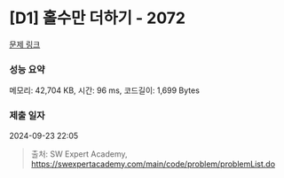 # [D1] 홀수만 더하기 - 2072 

[문제 링크](https://swexpertacademy.com/main/code/problem/problemDetail.do?contestProbId=AV5QSEhaA5sDFAUq) 

### 성능 요약

메모리: 42,704 KB, 시간: 96 ms, 코드길이: 1,699 Bytes

### 제출 일자

2024-09-23 22:05



> 출처: SW Expert Academy, https://swexpertacademy.com/main/code/problem/problemList.do